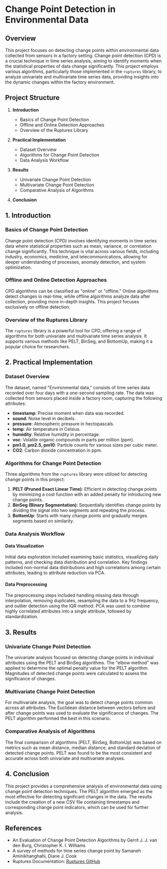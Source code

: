 # Change Point Detection in Environmental Data

## Overview

This project focuses on detecting change points within environmental data collected from sensors in a factory setting. Change point detection (CPD) is a crucial technique in time series analysis, aiming to identify moments when the statistical properties of data change significantly. This project employs various algorithms, particularly those implemented in the `ruptures` library, to analyze univariate and multivariate time series data, providing insights into the dynamic changes within the factory environment.

## Project Structure

1. **Introduction**
   - Basics of Change Point Detection
   - Offline and Online Detection Approaches
   - Overview of the Ruptures Library

2. **Practical Implementation**
   - Dataset Overview
   - Algorithms for Change Point Detection
   - Data Analysis Workflow

3. **Results**
   - Univariate Change Point Detection
   - Multivariate Change Point Detection
   - Comparative Analysis of Algorithms

4. **Conclusion**

## 1. Introduction

### Basics of Change Point Detection

Change point detection (CPD) involves identifying moments in time series data where statistical properties such as mean, variance, or correlation change significantly. This technique is vital across various fields, including industry, economics, medicine, and telecommunications, allowing for deeper understanding of processes, anomaly detection, and system optimization.

### Offline and Online Detection Approaches

CPD algorithms can be classified as "online" or "offline." Online algorithms detect changes in real-time, while offline algorithms analyze data after collection, providing more in-depth insights. This project focuses exclusively on offline detection.

### Overview of the Ruptures Library

The `ruptures` library is a powerful tool for CPD, offering a range of algorithms for both univariate and multivariate time series analysis. It supports various methods like PELT, BinSeg, and BottomUp, making it a popular choice for researchers.

## 2. Practical Implementation

### Dataset Overview

The dataset, named "Environmental data," consists of time series data recorded over four days with a one-second sampling rate. The data was collected from sensors placed inside a factory room, capturing the following attributes:

- **timestamp**: Precise moment when data was recorded.
- **sound**: Noise level in decibels.
- **pressure**: Atmospheric pressure in hectopascals.
- **temp**: Air temperature in Celsius.
- **humidity**: Relative humidity in percentage.
- **voc**: Volatile organic compounds in parts per million (ppm).
- **pm1.0, pm2.5, pm10**: Particle counts for various sizes per cubic meter.
- **CO2**: Carbon dioxide concentration in ppm.

### Algorithms for Change Point Detection

Three algorithms from the `ruptures` library were utilized for detecting change points in this project:

1. **PELT (Pruned Exact Linear Time)**: Efficient in detecting change points by minimizing a cost function with an added penalty for introducing new change points.
2. **BinSeg (Binary Segmentation)**: Sequentially identifies change points by dividing the signal into two segments and repeating the process.
3. **BottomUp**: Starts with many change points and gradually merges segments based on similarity.

### Data Analysis Workflow

#### Data Visualization

Initial data exploration included examining basic statistics, visualizing daily patterns, and checking data distribution and correlation. Key findings included non-normal data distributions and high correlations among certain attributes, leading to attribute reduction via PCA.

#### Data Preprocessing

The preprocessing steps included handling missing data through interpolation, removing duplicates, resampling the data to a 1Hz frequency, and outlier detection using the IQR method. PCA was used to combine highly correlated attributes into a single attribute, followed by standardization.

## 3. Results

### Univariate Change Point Detection

The univariate analysis focused on detecting change points in individual attributes using the PELT and BinSeg algorithms. The "elbow method" was applied to determine the optimal penalty value for the PELT algorithm. Magnitudes of detected change points were calculated to assess the significance of changes.

### Multivariate Change Point Detection

For multivariate analysis, the goal was to detect change points common across all attributes. The Euclidean distance between vectors before and after change points was used to evaluate the significance of changes. The PELT algorithm performed the best in this scenario.

### Comparative Analysis of Algorithms

The final comparison of algorithms (PELT, BinSeg, BottomUp) was based on metrics such as mean distance, median distance, and standard deviation of detected change points. PELT was found to be the most consistent and accurate across both univariate and multivariate analyses.

## 4. Conclusion

This project provides a comprehensive analysis of environmental data using change point detection techniques. The PELT algorithm emerged as the most effective for detecting significant changes in the data. The results include the creation of a new CSV file containing timestamps and corresponding change point indicators, which can be used for further analysis.

## References

- An Evaluation of Change Point Detection Algorithms by Gerrit J. J. van den Burg, Christopher K. I. Williams
- A survey of methods for time series change point by Samaneh Aminikhanghahi, Diane J. Cook
- Ruptures Documentation: [Ruptures GitHub](https://github.com/deepcharles/ruptures/tree/master/docs)
